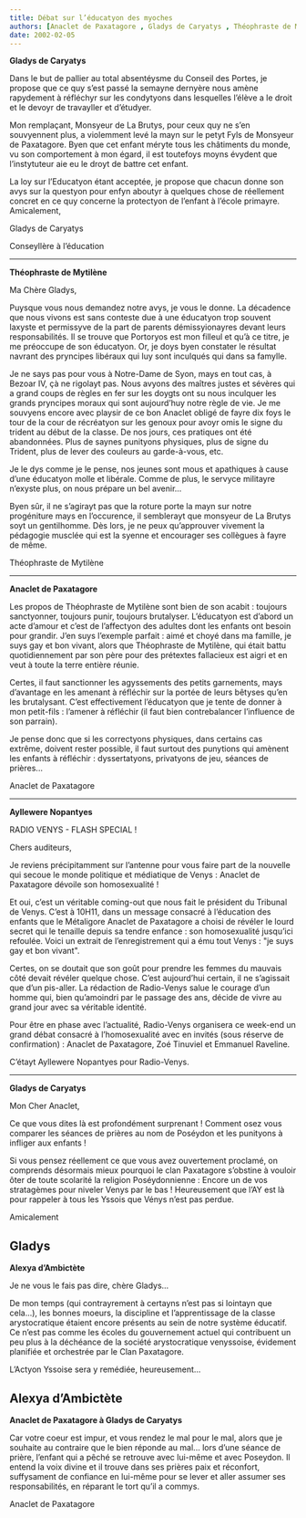 ```yaml
---
title: Débat sur l’éducatyon des myoches
authors: [Anaclet de Paxatagore , Gladys de Caryatys , Théophraste de Mytilene , Alexya d’Ambictète]
date: 2002-02-05
---
```


**Gladys de Caryatys**

Dans le but de pallier au total absentéysme du Conseil des Portes, je propose que ce quy s’est passé la semayne dernyère nous amène rapydement à réfléchyr sur les condytyons dans lesquelles l’élève a le droit et le devoyr de travayller et d’étudyer.

Mon remplaçant, Monsyeur de La Brutys, pour ceux quy ne s’en souvyennent plus, a violemment levé la mayn sur le petyt Fyls de Monsyeur de Paxatagore. Byen que cet enfant méryte tous les châtiments du monde, vu son comportement à mon égard, il est toutefoys moyns évydent que l’instytuteur aie eu le droyt de battre cet enfant.

La loy sur l’Educatyon étant acceptée, je propose que chacun donne son avys sur la questyon pour enfyn aboutyr à quelques chose de réellement concret en ce quy concerne la protectyon de l’enfant à l’école primayre. Amicalement,

Gladys de Caryatys

Conseyllère à l’éducation

---

**Théophraste de Mytilène**

Ma Chère Gladys,

Puysque vous nous demandez notre avys, je vous le donne. La décadence que nous vivons est sans conteste due à une éducatyon trop souvent laxyste et permissyve de la part de parents démissyionayres devant leurs responsabilités. Il se trouve que Portoryos est mon filleul et qu’à ce titre, je me préoccupe de son éducatyon. Or, je doys byen constater le résultat navrant des pryncipes libéraux qui luy sont inculqués qui dans sa famylle.

Je ne says pas pour vous à Notre-Dame de Syon, mays en tout cas, à Bezoar IV, çà ne rigolayt pas. Nous avyons des maîtres justes et sévères qui a grand coups de règles en fer sur les doygts ont su nous inculquer les grands pryncipes moraux qui sont aujourd’huy notre règle de vie. Je me souvyens encore avec playsir de ce bon Anaclet obligé de fayre dix foys le tour de la cour de récréatyon sur les genoux pour avoyr omis le signe du trident au début de la classe. De nos jours, ces pratiques ont été abandonnées. Plus de saynes punityons physiques, plus de signe du Trident, plus de lever des couleurs au garde-à-vous, etc.

Je le dys comme je le pense, nos jeunes sont mous et apathiques à cause d’une éducatyon molle et libérale. Comme de plus, le servyce militayre n’exyste plus, on nous prépare un bel avenir...

Byen sûr, il ne s’agirayt pas que la roture porte la mayn sur notre progéniture mays en l’occurence, il semblerayt que monsyeur de La Brutys soyt un gentilhomme. Dès lors, je ne peux qu’approuver vivement la pédagogie musclée qui est la syenne et encourager ses collègues à fayre de même.

Théophraste de Mytilène

---

**Anaclet de Paxatagore**

Les propos de Théophraste de Mytilène sont bien de son acabit : toujours sanctyonner, toujours punir, toujours brutalyser. L’éducatyon est d’abord un acte d’amour et c’est de l’affectyon des adultes dont les enfants ont besoin pour grandir. J’en suys l’exemple parfait : aimé et choyé dans ma famille, je suys gay et bon vivant, alors que Théophraste de Mytilène, qui était battu quotidiennement par son père pour des prétextes fallacieux est aigri et en veut à toute la terre entière réunie.

Certes, il faut sanctionner les agyssements des petits garnements, mays d’avantage en les amenant à réfléchir sur la portée de leurs bêtyses qu’en les brutalysant. C’est effectivement l’éducatyon que je tente de donner à mon petit-fils : l’amener à réfléchir (il faut bien contrebalancer l’influence de son parrain).

Je pense donc que si les correctyons physiques, dans certains cas extrême, doivent rester possible, il faut surtout des punytions qui amènent les enfants à réfléchir : dyssertatyons, privatyons de jeu, séances de prières...

Anaclet de Paxatagore

---

**Ayllewere Nopantyes**

RADIO VENYS - FLASH SPECIAL !

Chers auditeurs,

Je reviens précipitamment sur l’antenne pour vous faire part de la nouvelle qui secoue le monde politique et médiatique de Venys : Anaclet de Paxatagore dévoile son homosexualité !

Et oui, c’est un véritable coming-out que nous fait le président du Tribunal de Venys. C’est à 10H11, dans un message consacré à l’éducation des enfants que le Métaligore Anaclet de Paxatagore a choisi de révéler le lourd secret qui le tenaille depuis sa tendre enfance : son homosexualité jusqu’ici refoulée. Voici un extrait de l’enregistrement qui a ému tout Venys : "je suys gay et bon vivant".

Certes, on se doutait que son goût pour prendre les femmes du mauvais côté devait révéler quelque chose. C’est aujourd’hui certain, il ne s’agissait que d’un pis-aller. La rédaction de Radio-Venys salue le courage d’un homme qui, bien qu’amoindri par le passage des ans, décide de vivre au grand jour avec sa véritable identité.

Pour être en phase avec l’actualité, Radio-Venys organisera ce week-end un grand débat consacré à l’homosexualité avec en invités (sous réserve de confirmation) : Anaclet de Paxatagore, Zoé Tinuviel et Emmanuel Raveline.

C’étayt Ayllewere Nopantyes pour Radio-Venys.

---
**Gladys de Caryatys**

Mon Cher Anaclet,

Ce que vous dites là est profondément surprenant ! Comment osez vous comparer les séances de prières au nom de Poséydon et les punityons à infliger aux enfants !

Si vous pensez réellement ce que vous avez ouvertement proclamé, on comprends désormais mieux pourquoi le clan Paxatagore s’obstine à vouloir ôter de toute scolarité la religion Poséydonnienne : Encore un de vos stratagèmes pour niveler Venys par le bas ! Heureusement que l’AY est là pour rappeler à tous les Yssois que Vénys n’est pas perdue.

Amicalement

Gladys
---

**Alexya d’Ambictète**

Je ne vous le fais pas dire, chère Gladys...

De mon temps (qui contrayrement à certayns n’est pas si lointayn que cela...), les bonnes moeurs, la discipline et l’apprentissage de la classe arystocratique étaient encore présents au sein de notre système éducatif. Ce n’est pas comme les écoles du gouvernement actuel qui contribuent un peu plus à la déchéance de la société arystocratique venyssoise, évidement planifiée et orchestrée par le Clan Paxatagore.

L’Actyon Yssoise sera y remédiée, heureusement...

Alexya d’Ambictète
---

**Anaclet de Paxatagore à Gladys de Caryatys**

Car votre coeur est impur, et vous rendez le mal pour le mal, alors que je souhaite au contraire que le bien réponde au mal... lors d’une séance de prière, l’enfant qui a pêché se retrouve avec lui-même et avec Poseydon. Il entend la voix divine et il trouve dans ses prières paix et réconfort, suffysament de confiance en lui-même pour se lever et aller assumer ses responsabilités, en réparant le tort qu’il a commys.

Anaclet de Paxatagore